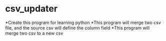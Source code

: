 
# csv_updater
*Create this program for learning python
*This program will merge two csv file, and the source csv will define the column field
*This program will merge two csv to a new csv
